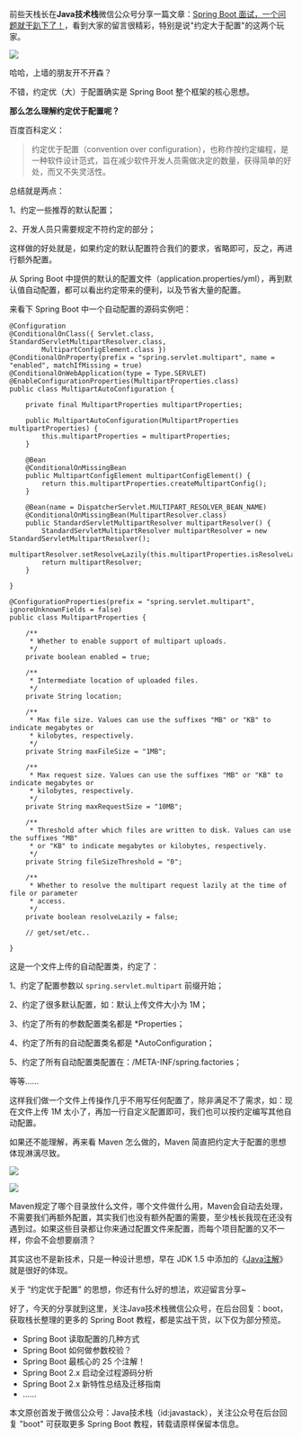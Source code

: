 前些天栈长在**Java技术栈**微信公众号分享一篇文章：[Spring Boot 面试，一个问题就干趴下了！](https://mp.weixin.qq.com/s/Yd9yuAJLS2yWtSF09Xk1Gw)，看到大家的留言很精彩，特别是说"约定大于配置"的这两个玩家。

![](http://img.javastack.cn/20190402135751.png)

哈哈，上墙的朋友开不开森？

不错，约定优（大）于配置确实是 Spring Boot 整个框架的核心思想。

**那么怎么理解约定优于配置呢？**

百度百科定义：

> 约定优于配置（convention over configuration），也称作按约定编程，是一种软件设计范式，旨在减少软件开发人员需做决定的数量，获得简单的好处，而又不失灵活性。

总结就是两点：

1、约定一些推荐的默认配置；

2、开发人员只需要规定不符约定的部分；

这样做的好处就是，如果约定的默认配置符合我们的要求，省略即可，反之，再进行额外配置。

从 Spring Boot 中提供的默认的配置文件（application.properties/yml），再到默认值自动配置，都可以看出约定带来的便利，以及节省大量的配置。

来看下 Spring Boot 中一个自动配置的源码实例吧：

```
@Configuration
@ConditionalOnClass({ Servlet.class, StandardServletMultipartResolver.class,
		MultipartConfigElement.class })
@ConditionalOnProperty(prefix = "spring.servlet.multipart", name = "enabled", matchIfMissing = true)
@ConditionalOnWebApplication(type = Type.SERVLET)
@EnableConfigurationProperties(MultipartProperties.class)
public class MultipartAutoConfiguration {

	private final MultipartProperties multipartProperties;

	public MultipartAutoConfiguration(MultipartProperties multipartProperties) {
		this.multipartProperties = multipartProperties;
	}

	@Bean
	@ConditionalOnMissingBean
	public MultipartConfigElement multipartConfigElement() {
		return this.multipartProperties.createMultipartConfig();
	}

	@Bean(name = DispatcherServlet.MULTIPART_RESOLVER_BEAN_NAME)
	@ConditionalOnMissingBean(MultipartResolver.class)
	public StandardServletMultipartResolver multipartResolver() {
		StandardServletMultipartResolver multipartResolver = new StandardServletMultipartResolver();
		multipartResolver.setResolveLazily(this.multipartProperties.isResolveLazily());
		return multipartResolver;
	}

}

@ConfigurationProperties(prefix = "spring.servlet.multipart", ignoreUnknownFields = false)
public class MultipartProperties {

	/**
	 * Whether to enable support of multipart uploads.
	 */
	private boolean enabled = true;

	/**
	 * Intermediate location of uploaded files.
	 */
	private String location;

	/**
	 * Max file size. Values can use the suffixes "MB" or "KB" to indicate megabytes or
	 * kilobytes, respectively.
	 */
	private String maxFileSize = "1MB";

	/**
	 * Max request size. Values can use the suffixes "MB" or "KB" to indicate megabytes or
	 * kilobytes, respectively.
	 */
	private String maxRequestSize = "10MB";

	/**
	 * Threshold after which files are written to disk. Values can use the suffixes "MB"
	 * or "KB" to indicate megabytes or kilobytes, respectively.
	 */
	private String fileSizeThreshold = "0";

	/**
	 * Whether to resolve the multipart request lazily at the time of file or parameter
	 * access.
	 */
	private boolean resolveLazily = false;

	// get/set/etc..

}
```

这是一个文件上传的自动配置类，约定了：

1、约定了配置参数以 `spring.servlet.multipart` 前缀开始；

2、约定了很多默认配置，如：默认上传文件大小为 1M；

3、约定了所有的参数配置类名都是 *Properties；

4、约定了所有的自动配置类名都是 *AutoConfiguration；

5、约定了所有自动配置类配置在：/META-INF/spring.factories；

等等……

这样我们做一个文件上传操作几乎不用写任何配置了，除非满足不了需求，如：现在文件上传 1M 太小了，再加一行自定义配置即可，我们也可以按约定编写其他自动配置。

如果还不能理解，再来看 Maven 怎么做的，Maven 简直把约定大于配置的思想体现淋漓尽致。

![](http://img.javastack.cn/20190402143208.png)

![](http://img.javastack.cn/20190402143236.png)

Maven规定了哪个目录放什么文件，哪个文件做什么用，Maven会自动去处理，不需要我们再额外配置，其实我们也没有额外配置的需要，至少栈长我现在还没有遇到过。如果这些目录都让你来通过配置文件来配置，而每个项目配置的又不一样，你会不会想要崩溃？

其实这也不是新技术，只是一种设计思想，早在 JDK 1.5 中添加的《[Java注解](https://mp.weixin.qq.com/s/FSrtDEwILSM-Q2ocnZdNbA)》就是很好的体现。

关于 “约定优于配置” 的思想，你还有什么好的想法，欢迎留言分享~

好了，今天的分享就到这里，关注Java技术栈微信公众号，在后台回复：boot，获取栈长整理的更多的 Spring Boot 教程，都是实战干货，以下仅为部分预览。

- Spring Boot 读取配置的几种方式
- Spring Boot 如何做参数校验？
- Spring Boot 最核心的 25 个注解！
- Spring Boot 2.x 启动全过程源码分析
- Spring Boot 2.x 新特性总结及迁移指南
- ……

本文原创首发于微信公众号：Java技术栈（id:javastack），关注公众号在后台回复 "boot" 可获取更多 Spring Boot 教程，转载请原样保留本信息。


